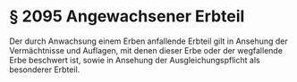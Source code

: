 # § 2095 Angewachsener Erbteil
Der durch Anwachsung einem Erben anfallende Erbteil gilt in Ansehung der Vermächtnisse und Auflagen, mit denen dieser Erbe oder der wegfallende Erbe beschwert ist, sowie in Ansehung der Ausgleichungspflicht als besonderer Erbteil.